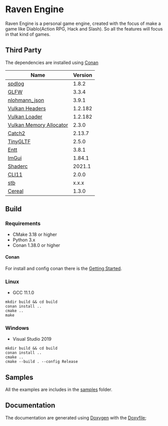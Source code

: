# Raven Engine
Raven Engine is a personal game engine, created with the focus of make a game like Diablo(Action RPG, Hack and Slash). So all the features will focus in that kind of games.

## Third Party
The dependencies are installed using [Conan](https://conan.io/)

| Name | Version |
---|---
| [spdlog](https://github.com/gabime/spdlog) | 1.8.2 | 
| [GLFW](https://github.com/glfw/glfw) | 3.3.4 | 
| [nlohmann_json](https://github.com/nlohmann/json) | 3.9.1 | 
| [Vulkan Headers](https://github.com/KhronosGroup/Vulkan-Headers) | 1.2.182 | 
| [Vulkan Loader](https://github.com/KhronosGroup/Vulkan-Loader) | 1.2.182 | 
| [Vulkan Memory Allocator](https://github.com/GPUOpen-LibrariesAndSDKs/VulkanMemoryAllocator) | 2.3.0 | 
| [Catch2](https://github.com/catchorg/Catch2) | 2.13.7 | 
| [TinyGLTF](https://github.com/syoyo/tinygltf) | 2.5.0 | 
| [Entt](https://github.com/skypjack/entt) | 3.8.1 | 
| [ImGui](https://github.com/ocornut/imgui) | 1.84.1 | 
| [Shaderc](https://github.com/google/shaderc) | 2021.1 | 
| [CLI11](https://github.com/CLIUtils/CLI11) | 2.0.0 | 
| [stb](https://github.com/nothings/stb) | x.x.x | 
| [Cereal](https://github.com/USCiLab/cereal) | 1.3.0 | 

## Build
### Requirements
* CMake 3.18 or higher
* Python 3.x
* Conan 1.38.0 or higher

#### Conan
For install and config conan there is the [Getting Started](https://docs.conan.io/en/latest/getting_started.html).

### Linux
* GCC 11.1.0 
```commandline
mkdir build && cd build
conan install ..
cmake ..
make
```

### Windows
* Visual Studio 2019
```commandline
mkdir build && cd build
conan install ..
cmake ..
cmake --build . --config Release 
```

## Samples
All the examples are includes in the [samples](samples) folder.

## Documentation
The documentation are generated using [Doxygen](https://www.doxygen.nl/index.html) with the [Doxyfile](docs/Doxyfile);